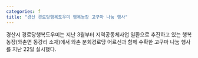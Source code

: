 ```yaml
---
categories: f
title: "경산 경로당행복도우미 행복농장 고구마 나눔 행사"
---
```

경산시 경로당행복도우미는 지난 3월부터 지역공동체사업 일환으로 추진하고 있는 행복농장(와촌면 동강리 소재)에서 와촌 분회경로당 어르신과 함께 수확한 고구마 나눔 행사를 지난 22일 실시했다.